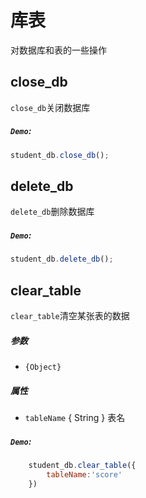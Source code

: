 # 库表
对数据库和表的一些操作

## close_db
`close_db`关闭数据库
##### `Demo`:
```js
student_db.close_db();
```

## delete_db
`delete_db`删除数据库

##### `Demo`:
```js
student_db.delete_db();
```

## clear_table
`clear_table`清空某张表的数据
##### 参数
  - `{Object}`
  
##### 属性
  - `tableName` { String } 表名

##### `Demo`:
```js
    student_db.clear_table({
        tableName:'score'
    })
```